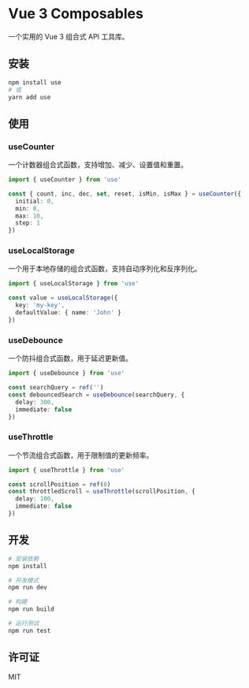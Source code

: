 # Vue 3 Composables

一个实用的 Vue 3 组合式 API 工具库。

## 安装

```bash
npm install use
# 或
yarn add use
```

## 使用

### useCounter

一个计数器组合式函数，支持增加、减少、设置值和重置。

```typescript
import { useCounter } from 'use'

const { count, inc, dec, set, reset, isMin, isMax } = useCounter({
  initial: 0,
  min: 0,
  max: 10,
  step: 1
})
```

### useLocalStorage

一个用于本地存储的组合式函数，支持自动序列化和反序列化。

```typescript
import { useLocalStorage } from 'use'

const value = useLocalStorage({
  key: 'my-key',
  defaultValue: { name: 'John' }
})
```

### useDebounce

一个防抖组合式函数，用于延迟更新值。

```typescript
import { useDebounce } from 'use'

const searchQuery = ref('')
const debouncedSearch = useDebounce(searchQuery, {
  delay: 300,
  immediate: false
})
```

### useThrottle

一个节流组合式函数，用于限制值的更新频率。

```typescript
import { useThrottle } from 'use'

const scrollPosition = ref(0)
const throttledScroll = useThrottle(scrollPosition, {
  delay: 100,
  immediate: false
})
```

## 开发

```bash
# 安装依赖
npm install

# 开发模式
npm run dev

# 构建
npm run build

# 运行测试
npm run test
```

## 许可证

MIT
